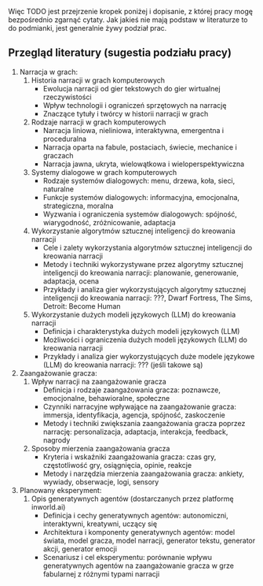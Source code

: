 Więc TODO jest przejrzenie kropek poniżej i dopisanie, z której pracy mogę bezpośrednio zgarnąć cytaty. Jak jakieś nie mają podstaw w literaturze to do podmianki, jest generalnie żywy podział prac.
## Przegląd literatury (sugestia podziału pracy)
1. Narracja w grach: 
	1. Historia narracji w grach komputerowych
		- Ewolucja narracji od gier tekstowych do gier wirtualnej rzeczywistości
		- Wpływ technologii i ograniczeń sprzętowych na narrację
		- Znaczące tytuły i twórcy w historii narracji w grach
	2. Rodzaje narracji w grach komputerowych
		- Narracja liniowa, nieliniowa, interaktywna, emergentna i proceduralna
		- Narracja oparta na fabule, postaciach, świecie, mechanice i graczach
		- Narracja jawna, ukryta, wielowątkowa i wieloperspektywiczna
	3. Systemy dialogowe w grach komputerowych
		- Rodzaje systemów dialogowych: menu, drzewa, koła, sieci, naturalne
		- Funkcje systemów dialogowych: informacyjna, emocjonalna, strategiczna, moralna
		- Wyzwania i ograniczenia systemów dialogowych: spójność, wiarygodność, zróżnicowanie, adaptacja
	4. Wykorzystanie algorytmów sztucznej inteligencji do kreowania narracji
		- Cele i zalety wykorzystania algorytmów sztucznej inteligencji do kreowania narracji
		- Metody i techniki wykorzystywane przez algorytmy sztucznej inteligencji do kreowania narracji: planowanie, generowanie, adaptacja, ocena
		- Przykłady i analiza gier wykorzystujących algorytmy sztucznej inteligencji do kreowania narracji: ???, Dwarf Fortress, The Sims, Detroit: Become Human
	5. Wykorzystanie dużych modeli językowych (LLM) do kreowania narracji
		- Definicja i charakterystyka dużych modeli językowych (LLM)
		- Możliwości i ograniczenia dużych modeli językowych (LLM) do kreowania narracji
		- Przykłady i analiza gier wykorzystujących duże modele językowe (LLM) do kreowania narracji: ??? (jeśli takowe są)
2. Zaangażowanie gracza:
	1. Wpływ narracji na zaangażowanie gracza
		- Definicja i rodzaje zaangażowania gracza: poznawcze, emocjonalne, behawioralne, społeczne
		- Czynniki narracyjne wpływające na zaangażowanie gracza: immersja, identyfikacja, agencja, spójność, zaskoczenie
		- Metody i techniki zwiększania zaangażowania gracza poprzez narrację: personalizacja, adaptacja, interakcja, feedback, nagrody
	2. Sposoby mierzenia zaangażowania gracza
		- Kryteria i wskaźniki zaangażowania gracza: czas gry, częstotliwość gry, osiągnięcia, opinie, reakcje
		- Metody i narzędzia mierzenia zaangażowania gracza: ankiety, wywiady, obserwacje, logi, sensory
3. Planowany eksperyment: 
	1. Opis generatywnych agentów (dostarczanych przez platformę inworld.ai)
		- Definicja i cechy generatywnych agentów: autonomiczni, interaktywni, kreatywni, uczący się
		- Architektura i komponenty generatywnych agentów: model świata, model gracza, model narracji, generator tekstu, generator akcji, generator emocji
		- Scenariusz i cel eksperymentu: porównanie wpływu generatywnych agentów na zaangażowanie gracza w grze fabularnej z różnymi typami narracji